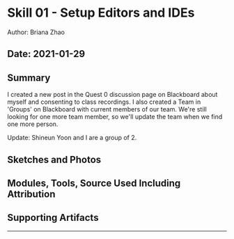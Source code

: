# Skill 01 - Setup Editors and IDEs

Author: Briana Zhao

Date: 2021-01-29
-----

## Summary
I created a new post in the Quest 0 discussion page on Blackboard about myself and consenting to class recordings. 
I also created a Team in 'Groups' on Blackboard with current members of our team. We're still looking for one more team member, so we'll update the team when we find one more person. 

Update: Shineun Yoon and I are a group of 2. 

## Sketches and Photos


## Modules, Tools, Source Used Including Attribution


## Supporting Artifacts


-----
